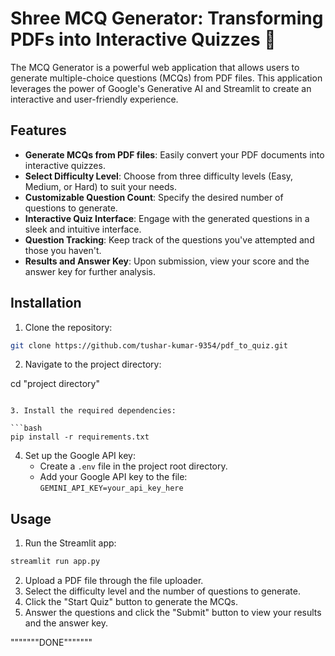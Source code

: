 # Shree MCQ Generator: Transforming PDFs into Interactive Quizzes 🚀

The MCQ Generator is a powerful web application that allows users to generate multiple-choice questions (MCQs) from PDF files. This application leverages the power of Google's Generative AI and Streamlit to create an interactive and user-friendly experience.

## Features

- **Generate MCQs from PDF files**: Easily convert your PDF documents into interactive quizzes.
- **Select Difficulty Level**: Choose from three difficulty levels (Easy, Medium, or Hard) to suit your needs.
- **Customizable Question Count**: Specify the desired number of questions to generate.
- **Interactive Quiz Interface**: Engage with the generated questions in a sleek and intuitive interface.
- **Question Tracking**: Keep track of the questions you've attempted and those you haven't.
- **Results and Answer Key**: Upon submission, view your score and the answer key for further analysis.

## Installation

1. Clone the repository:

```bash
git clone https://github.com/tushar-kumar-9354/pdf_to_quiz.git
```

2. Navigate to the project directory:

cd "project directory"
```

3. Install the required dependencies:

```bash
pip install -r requirements.txt
```

4. Set up the Google API key:
   - Create a `.env` file in the project root directory.
   - Add your Google API key to the file: `GEMINI_API_KEY=your_api_key_here`

## Usage

1. Run the Streamlit app:

```bash
streamlit run app.py
```

2. Upload a PDF file through the file uploader.
3. Select the difficulty level and the number of questions to generate.
4. Click the "Start Quiz" button to generate the MCQs.
5. Answer the questions and click the "Submit" button to view your results and the answer key.

"""""""DONE"""""""